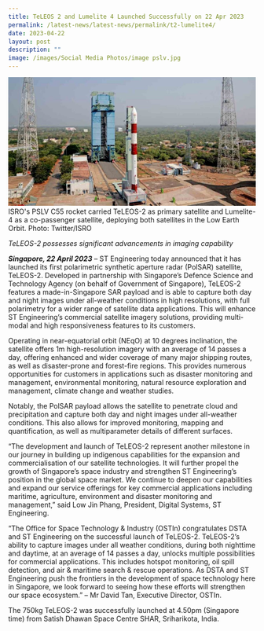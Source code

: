 ```yaml
---
title: TeLEOS 2 and Lumelite 4 Launched Successfully on 22 Apr 2023
permalink: /latest-news/latest-news/permalink/t2-lumelite4/
date: 2023-04-22
layout: post
description: ""
image: /images/Social Media Photos/image pslv.jpg
---
```

![](/images/Social%20Media%20Photos/image%20pslv.jpg) ISRO's PSLV C55 rocket carried TeLEOS-2 as primary satellite and Lumelite-4 as a co-passenger satellite, deploying both satellites in the Low Earth Orbit. Photo: Twitter/ISRO


_TeLEOS-2 possesses significant advancements in imaging capability_

_**Singapore, 22 April 2023**_ – ST Engineering today announced that it has launched its first polarimetric synthetic aperture radar (PolSAR) satellite, TeLEOS-2. Developed in partnership with Singapore’s Defence Science and Technology Agency (on behalf of Government of Singapore), TeLEOS-2 features a made-in-Singapore SAR payload and is able to capture both day and night images under all-weather conditions in high resolutions, with full polarimetry for a wider range of satellite data applications. This will enhance ST Engineering’s commercial satellite imagery solutions, providing multi-modal and high responsiveness features to its customers.

Operating in near-equatorial orbit (NEqO) at 10 degrees inclination, the satellite offers 1m high-resolution imagery with an average of 14 passes a day, offering enhanced and wider coverage of many major shipping routes, as well as disaster-prone and forest-fire regions. This provides numerous opportunities for customers in applications such as disaster monitoring and management, environmental monitoring, natural resource exploration and management, climate change and weather studies.

Notably, the PolSAR payload allows the satellite to penetrate cloud and precipitation and capture both day and night images under all-weather conditions. This also allows for improved monitoring, mapping and quantification, as well as multiparameter details of different surfaces.

“The development and launch of TeLEOS-2 represent another milestone in our journey in building up indigenous capabilities for the expansion and commercialisation of our satellite technologies. It will further propel the growth of Singapore’s space industry and strengthen ST Engineering’s position in the global space market. We continue to deepen our capabilities and expand our service offerings for key commercial applications including maritime, agriculture, environment and disaster monitoring and management,” said Low Jin Phang, President, Digital Systems, ST Engineering.

“The Office for Space Technology & Industry (OSTIn) congratulates DSTA and ST Engineering on the successful launch of TeLEOS-2. TeLEOS-2’s ability to capture images under all weather conditions, during both nighttime and daytime, at an average of 14 passes a day, unlocks multiple possibilities for commercial applications. This includes hotspot monitoring, oil spill detection, and air & maritime search & rescue operations. As DSTA and ST Engineering push the frontiers in the development of space technology here in Singapore, we look forward to seeing how these efforts will strengthen our space ecosystem.” – Mr David Tan, Executive Director, OSTIn.

The 750kg TeLEOS-2 was successfully launched at 4.50pm (Singapore time) from Satish Dhawan Space Centre SHAR, Sriharikota, India.

